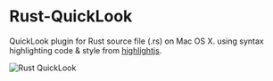# Rust-QuickLook
QuickLook plugin for Rust source file (.rs) on Mac OS X.
using syntax highlighting code & style from [highlightjs](https://highlightjs.org/).

![Rust QuickLook](http://ww1.sinaimg.cn/mw690/8cc88963gw1eptpx45vjfj20qm0ng42b.jpg)
